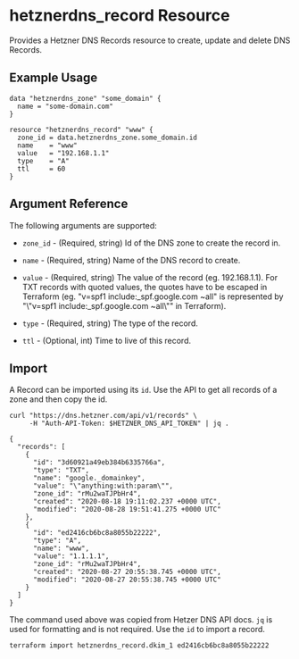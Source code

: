 # hetznerdns_record Resource

Provides a Hetzner DNS Records resource to create, update and delete DNS Records.

## Example Usage

```hcl
data "hetznerdns_zone" "some_domain" {
  name = "some-domain.com"
}

resource "hetznerdns_record" "www" {
  zone_id = data.hetznerdns_zone.some_domain.id
  name    = "www"
  value   = "192.168.1.1"
  type    = "A"
  ttl     = 60
}
```

## Argument Reference

The following arguments are supported:

- `zone_id` - (Required, string) Id of the DNS zone to create
  the record in.

- `name` - (Required, string) Name of the DNS record to create.

- `value` - (Required, string) The value of the record (eg. 192.168.1.1).
  For TXT records with quoted values, the quotes have to be escaped in Terraform
  (eg. "v=spf1 include:\_spf.google.com ~all" is represented by
  "\\"v=spf1 include:\_spf.google.com ~all\\"" in Terraform).

- `type` - (Required, string) The type of the record.

- `ttl` - (Optional, int) Time to live of this record.

## Import

A Record can be imported using its `id`. Use the API to get all records of
a zone and then copy the id.

```
curl "https://dns.hetzner.com/api/v1/records" \
     -H "Auth-API-Token: $HETZNER_DNS_API_TOKEN" | jq .

{
  "records": [
    {
      "id": "3d60921a49eb384b6335766a",
      "type": "TXT",
      "name": "google._domainkey",
      "value": "\"anything:with:param\"",
      "zone_id": "rMu2waTJPbHr4",
      "created": "2020-08-18 19:11:02.237 +0000 UTC",
      "modified": "2020-08-28 19:51:41.275 +0000 UTC"
    },
    {
      "id": "ed2416cb6bc8a8055b22222",
      "type": "A",
      "name": "www",
      "value": "1.1.1.1",
      "zone_id": "rMu2waTJPbHr4",
      "created": "2020-08-27 20:55:38.745 +0000 UTC",
      "modified": "2020-08-27 20:55:38.745 +0000 UTC"
    }
  ]
}
```

The command used above was copied from Hetzer DNS API docs. `jq` is
used for formatting and is not required. Use the `id` to import a
record.

```
terraform import hetznerdns_record.dkim_1 ed2416cb6bc8a8055b22222
```

